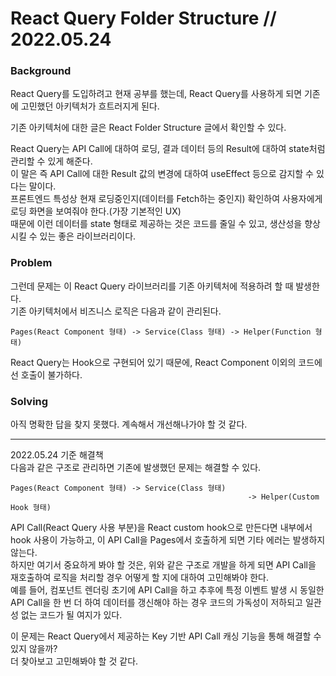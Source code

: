 # React Query Folder Structure // 2022.05.24

### Background

React Query를 도입하려고 현재 공부를 했는데, React Query를 사용하게 되면 기존에 고민했던 아키텍처가 흐트러지게 된다.

기존 아키텍처에 대한 글은 React Folder Structure 글에서 확인할 수 있다.

React Query는 API Call에 대하여 로딩, 결과 데이터 등의 Result에 대하여 state처럼 관리할 수 있게 해준다.  
이 말은 즉 API Call에 대한 Result 값의 변경에 대하여 useEffect 등으로 감지할 수 있다는 말이다.  
프론트엔드 특성상 현재 로딩중인지(데이터를 Fetch하는 중인지) 확인하여 사용자에게 로딩 화면을 보여줘야 한다.(가장 기본적인 UX)  
때문에 이런 데이터를 state 형태로 제공하는 것은 코드를 줄일 수 있고, 생산성을 향상 시킬 수 있는 좋은 라이브러리이다.

### Problem

그런데 문제는 이 React Query 라이브러리를 기존 아키텍처에 적용하려 할 때 발생한다.  
기존 아키텍처에서 비즈니스 로직은 다음과 같이 관리된다.

```text
Pages(React Component 형태) -> Service(Class 형태) -> Helper(Function 형태)
```

React Query는 Hook으로 구현되어 있기 때문에, React Component 이외의 코드에선 호출이 불가하다.

### Solving

아직 명확한 답을 찾지 못했다. 계속해서 개선해나가야 할 것 같다.

-----

2022.05.24 기준 해결책  
다음과 같은 구조로 관리하면 기존에 발생했던 문제는 해결할 수 있다.

```text
Pages(React Component 형태) -> Service(Class 형태)
													 -> Helper(Custom Hook 형태)
```

API Call(React Query 사용 부분)을 React custom hook으로 만든다면 내부에서 hook 사용이 가능하고, 이 API Call을 Pages에서 호출하게 되면 기타 에러는 발생하지 않는다.  
하지만 여기서 중요하게 봐야 할 것은, 위와 같은 구조로 개발을 하게 되면 API Call을 재호출하여 로직을 처리할 경우 어떻게 할 지에 대하여 고민해봐야 한다.  
예를 들어, 컴포넌트 렌더링 초기에 API Call을 하고 추후에 특정 이벤트 발생 시 동일한 API Call을 한 번 더 하여 데이터를 갱신해야 하는 경우 코드의 가독성이 저하되고 일관성 없는 코드가 될 여지가 있다.

이 문제는 React Query에서 제공하는 Key 기반 API Call 캐싱 기능을 통해 해결할 수 있지 않을까?  
더 찾아보고 고민해봐야 할 것 같다.
